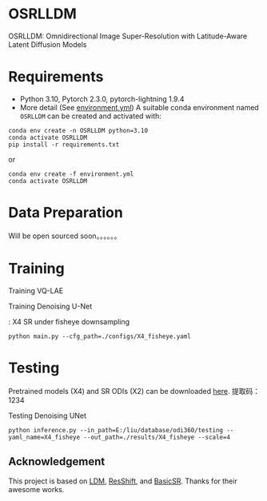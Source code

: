 # OSRLLDM
OSRLLDM: Omnidirectional Image Super-Resolution with Latitude-Aware Latent Diffusion Models

# Requirements
* Python 3.10, Pytorch 2.3.0, pytorch-lightning 1.9.4
* More detail (See [environment.yml](environment.yml))
A suitable conda environment named `OSRLLDM` can be created and activated with:
```
conda env create -n OSRLLDM python=3.10
conda activate OSRLLDM
pip install -r requirements.txt
```
or
```
conda env create -f environment.yml
conda activate OSRLLDM
```

# Data Preparation
Will be open sourced soon。。。。。。

# Training
Training VQ-LAE

Training Denoising U-Net

: X4 SR under fisheye downsampling
```
python main.py --cfg_path=./configs/X4_fisheye.yaml
```
# Testing
Pretrained models (X4) and SR ODIs (X2) can be downloaded [here](https://pan.baidu.com/s/1zrW_TL0c4iUw8_CIN8u3nQ). 提取码：1234

Testing Denoising UNet
```
python inference.py --in_path=E:/liu/database/odi360/testing --yaml_name=X4_fisheye --out_path=./results/X4_fisheye --scale=4
```
## Acknowledgement

This project is based on [LDM](https://github.com/CompVis/latent-diffusion), [ResShift](https://github.com/zsyOAOA/ResShift.git), and [BasicSR](https://github.com/XPixelGroup/BasicSR). Thanks for their awesome works.
